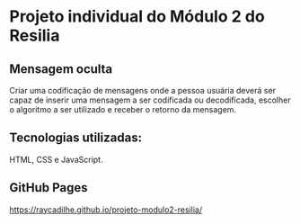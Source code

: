 # Projeto individual do Módulo 2 do Resilia

## Mensagem oculta
Criar uma codificação de mensagens onde a pessoa usuária deverá ser capaz de inserir uma mensagem a ser codificada ou decodificada, escolher o algoritmo a ser utilizado e receber o retorno da mensagem.

## Tecnologias utilizadas:
HTML, CSS e JavaScript.

## GitHub Pages
https://raycadilhe.github.io/projeto-modulo2-resilia/
